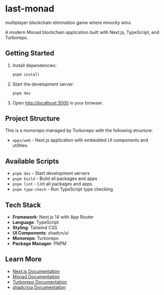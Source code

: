 # last-monad

multiplayer blockchain elimination game where minority wins

A modern Monad blockchain application built with Next.js, TypeScript, and Turborepo.

## Getting Started

1. Install dependencies:
   ```bash
   pnpm install
   ```

2. Start the development server:
   ```bash
   pnpm dev
   ```

3. Open [http://localhost:3000](http://localhost:3000) in your browser.

## Project Structure

This is a monorepo managed by Turborepo with the following structure:

- `apps/web` - Next.js application with embedded UI components and utilities

## Available Scripts

- `pnpm dev` - Start development servers
- `pnpm build` - Build all packages and apps
- `pnpm lint` - Lint all packages and apps
- `pnpm type-check` - Run TypeScript type checking

## Tech Stack

- **Framework**: Next.js 14 with App Router
- **Language**: TypeScript
- **Styling**: Tailwind CSS
- **UI Components**: shadcn/ui
- **Monorepo**: Turborepo
- **Package Manager**: PNPM

## Learn More

- [Next.js Documentation](https://nextjs.org/docs)
- [Monad Documentation](https://docs.monad.xyz/)
- [Turborepo Documentation](https://turbo.build/repo/docs)
- [shadcn/ui Documentation](https://ui.shadcn.com/)
